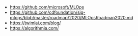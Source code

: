 



- https://github.com/microsoft/MLOps
- https://github.com/cdfoundation/sig-mlops/blob/master/roadmap/2020/MLOpsRoadmap2020.md
- https://twimlai.com/blog/
- https://algorithmia.com/

